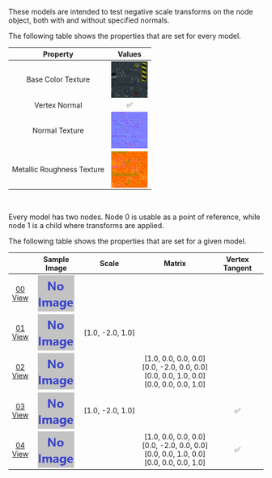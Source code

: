 These models are intended to test negative scale transforms on the node object, both with and without specified normals.  

The following table shows the properties that are set for every model.  

| Property | **Values** |
| :---: | :---: |
| Base Color Texture | [<img src="Thumbnails/BaseColor_Nodes.png" align="middle">](Textures/BaseColor_Nodes.png) |
| Vertex Normal | :white_check_mark: |
| Normal Texture | [<img src="Thumbnails/Normal_Nodes.png" align="middle">](Textures/Normal_Nodes.png) |
| Metallic Roughness Texture | [<img src="Thumbnails/MetallicRoughness_Nodes.png" align="middle">](Textures/MetallicRoughness_Nodes.png) |


<br>

Every model has two nodes. Node 0 is usable as a point of reference, while node 1 is a child where transforms are applied.  

The following table shows the properties that are set for a given model.  

|   | Sample Image | Scale | Matrix | Vertex Tangent |
| :---: | :---: | :---: | :---: | :---: |
| [00](Node_NegativeScale_00.gltf)<br>[View](https://bghgary.github.io/glTF-Asset-Generator/Preview/BabylonJS/?fileName=Node_NegativeScale_00.gltf) | [<img src="Thumbnails/Node_NegativeScale_00.png" align="middle">](SampleImages/Node_NegativeScale_00.png) |   |   |   |
| [01](Node_NegativeScale_01.gltf)<br>[View](https://bghgary.github.io/glTF-Asset-Generator/Preview/BabylonJS/?fileName=Node_NegativeScale_01.gltf) | [<img src="Thumbnails/Node_NegativeScale_01.png" align="middle">](SampleImages/Node_NegativeScale_01.png) | [1.0,&nbsp;-2.0,&nbsp;1.0] |   |   |
| [02](Node_NegativeScale_02.gltf)<br>[View](https://bghgary.github.io/glTF-Asset-Generator/Preview/BabylonJS/?fileName=Node_NegativeScale_02.gltf) | [<img src="Thumbnails/Node_NegativeScale_02.png" align="middle">](SampleImages/Node_NegativeScale_02.png) |   | [1.0,&nbsp;0.0,&nbsp;0.0,&nbsp;0.0]<br>[0.0,&nbsp;-2.0,&nbsp;0.0,&nbsp;0.0]<br>[0.0,&nbsp;0.0,&nbsp;1.0,&nbsp;0.0]<br>[0.0,&nbsp;0.0,&nbsp;0.0,&nbsp;1.0]<br> |   |
| [03](Node_NegativeScale_03.gltf)<br>[View](https://bghgary.github.io/glTF-Asset-Generator/Preview/BabylonJS/?fileName=Node_NegativeScale_03.gltf) | [<img src="Thumbnails/Node_NegativeScale_03.png" align="middle">](SampleImages/Node_NegativeScale_03.png) | [1.0,&nbsp;-2.0,&nbsp;1.0] |   | :white_check_mark: |
| [04](Node_NegativeScale_04.gltf)<br>[View](https://bghgary.github.io/glTF-Asset-Generator/Preview/BabylonJS/?fileName=Node_NegativeScale_04.gltf) | [<img src="Thumbnails/Node_NegativeScale_04.png" align="middle">](SampleImages/Node_NegativeScale_04.png) |   | [1.0,&nbsp;0.0,&nbsp;0.0,&nbsp;0.0]<br>[0.0,&nbsp;-2.0,&nbsp;0.0,&nbsp;0.0]<br>[0.0,&nbsp;0.0,&nbsp;1.0,&nbsp;0.0]<br>[0.0,&nbsp;0.0,&nbsp;0.0,&nbsp;1.0]<br> | :white_check_mark: |
 

